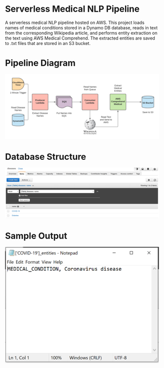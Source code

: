 # Serverless Medical NLP Pipeline
A serverless medical NLP pipeline hosted on AWS. This project loads names of medical conditions stored in a Dynamo DB database, reads in text from the corresponding Wikipedia article, and performs entity extraction on the text using AWS Medical Comprehend. The extracted entities are saved to .txt files that are stored in an S3 bucket.
# Pipeline Diagram
![Serverless Architecture](https://raw.githubusercontent.com/joekrinke15/ServerlessDataEngineering/master/AWSServerlessMedical.png)
# Database Structure
![Database Structure](https://raw.githubusercontent.com/joekrinke15/ServerlessDataEngineering/master/DynamoDB.PNG)
# Sample Output
![Sample Entity Output](https://raw.githubusercontent.com/joekrinke15/ServerlessDataEngineering/master/SampleEntity.PNG) 
 
